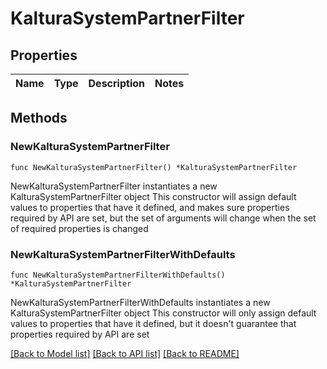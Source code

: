 # KalturaSystemPartnerFilter

## Properties

Name | Type | Description | Notes
------------ | ------------- | ------------- | -------------

## Methods

### NewKalturaSystemPartnerFilter

`func NewKalturaSystemPartnerFilter() *KalturaSystemPartnerFilter`

NewKalturaSystemPartnerFilter instantiates a new KalturaSystemPartnerFilter object
This constructor will assign default values to properties that have it defined,
and makes sure properties required by API are set, but the set of arguments
will change when the set of required properties is changed

### NewKalturaSystemPartnerFilterWithDefaults

`func NewKalturaSystemPartnerFilterWithDefaults() *KalturaSystemPartnerFilter`

NewKalturaSystemPartnerFilterWithDefaults instantiates a new KalturaSystemPartnerFilter object
This constructor will only assign default values to properties that have it defined,
but it doesn't guarantee that properties required by API are set


[[Back to Model list]](../README.md#documentation-for-models) [[Back to API list]](../README.md#documentation-for-api-endpoints) [[Back to README]](../README.md)


